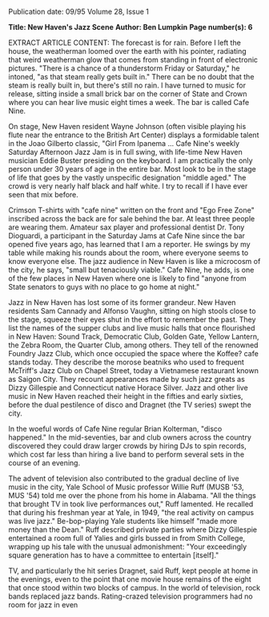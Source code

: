 Publication date: 09/95
Volume 28, Issue 1

**Title: New Haven's Jazz Scene**
**Author: Ben Lumpkin**
**Page number(s): 6**

EXTRACT ARTICLE CONTENT:
The forecast is for rain. Before I left the house, the 
weatherman loomed over the earth with his pointer, 
radiating that weird weatherman glow that comes from 
standing in front of electronic pictures. "There is a 
chance of a thunderstorm Friday or Saturday," he intoned, "as that 
steam really gets built in." There can be no doubt that the steam is 
really built in, but there's still no rain. I have turned to music for 
release, sitting inside a small brick bar on the corner of State and 
Crown where you can hear live music eight times a week. The bar 
is called Cafe Nine.


On stage, New Haven resident Wayne Johnson (often visible 
playing his flute near the entrance to the British Art Center) 
displays a formidable talent in the Joao Gilberto classic, "Girl 
From Ipanema ... Cafe Nine's weekly Saturday Afternoon Jazz Jam 
is in full swing, with life-time New Haven musician Eddie Buster 
presiding on the keyboard. I am practically the only person under 
30 years of age in the entire bar. Most look to be in the stage of life 
that goes by the vastly unspecific designation "middle aged." The 
crowd is very nearly half black and half white. I try to recall if I 
have ever seen that mix before.


Crimson T-shirts with "cafe nine" written on the front and 
"Ego Free Zone" inscribed across the back are for sale behind the 
bar. At least three people are wearing them. Amateur sax player and 
professional dentist Dr. Tony Dioguardi, a participant in the 
Saturday Jams at Cafe Nine since the bar opened five years ago, has 
learned that I am a reporter. He swings by my table while making 
his rounds about the room, where everyone seems to know 
everyone else. The jazz audience in New Haven is like a microcosm 
of the city, he says, "small but tenaciously viable." Cafe Nine, he 
adds, is one of the few places in New Haven where one is likely to 
find "anyone from State senators to guys with no place to go home 
at night."


Jazz in New Haven has lost some of its former grandeur. New 
Haven residents Sam Cannady and Alfonso Vaughn, sitting on 
high stools close to the stage, squeeze their eyes shut in the effort 
to remember the past. They list the names of the supper clubs and 
live music halls that once flourished in New Haven: Sound Track, 
Democratic Club, Golden Gate, Yellow Lantern, the Zebra Room, 
the Quarter Club, among others. They tell of the renowned 
Foundry Jazz Club, which once occupied the space where the 
Koffee? cafe stands today. They describe the morose beatniks who 
used to frequent McTriff's Jazz Club on Chapel Street, today a 
Vietnamese restaurant known as Saigon City. They recount 
appearances made by such jazz greats as Dizzy Gillespie and 
Connecticut native Horace Silver. Jazz and other live music in New 
Haven reached their height in the fifties and early sixties, before 
the dual pestilence of disco and Dragnet (the TV series) swept the 
city.


In the woeful words of Cafe Nine regular Brian Kolterman, 
"disco happened." In the mid-seventies, bar and club owners across 
the country discovered they could draw larger crowds by hiring 
DJs to spin records, which cost far less than hiring a live band to 
perform several sets in the course of an evening.


The advent of television also contributed to the gradual decline 
of live music in the city, Yale School of Music professor Willie Ruff 
(MUSB '53, MUS '54) told me over the phone from his home in 
Alabama. "All the things that brought TV in took live 
performances out," Ruff lamented. He recalled that during his 
freshman year at Yale, in 1949, "the real activity on campus was 
live jazz." Be-bop-playing Yale students like himself "made more 
money than the Dean." Ruff described private parties where Dizzy 
Gillespie entertained a room full of Yalies and girls bussed in from 
Smith College, wrapping up his tale with the unusual 
admonishment: "Your exceedingly square generation has to have a 
committee to entertain [itself]."


TV, and particularly the hit series Dragnet, said Ruff, kept 
people at home in the evenings, even to the point that one movie 
house remains of the eight that once stood within two blocks of 
campus. In the world of television, rock bands replaced jazz bands. 
Rating-crazed television programmers had no room for jazz in even
